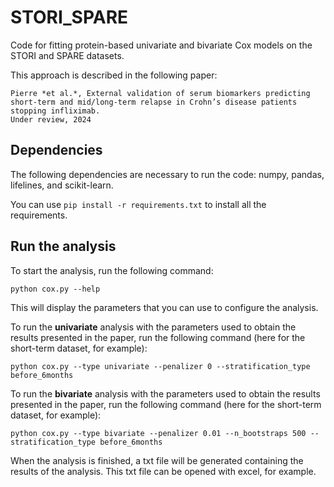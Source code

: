# STORI_SPARE
Code for fitting protein-based univariate and bivariate Cox models on the STORI and SPARE datasets.

This approach is described in the following paper:
```
Pierre *et al.*, External validation of serum biomarkers predicting short-term and mid/long-term relapse in Crohn’s disease patients stopping infliximab.
Under review, 2024
```

## Dependencies
The following dependencies are necessary to run the code: numpy, pandas, lifelines, and scikit-learn.

You can use `pip install -r requirements.txt` to install all the requirements.


## Run the analysis

To start the analysis, run the following command:

```python cox.py --help```

This will display the parameters that you can use to configure the analysis.

To run the **univariate** analysis with the parameters used to obtain the results presented in the paper, run the following command (here for the short-term dataset, for example):

```python cox.py --type univariate --penalizer 0 --stratification_type before_6months```

To run the **bivariate** analysis with the parameters used to obtain the results presented in the paper, run the following command (here for the short-term dataset, for example):

```python cox.py --type bivariate --penalizer 0.01 --n_bootstraps 500 --stratification_type before_6months```

When the analysis is finished, a txt file will be generated containing the results of the analysis. This txt file can be opened with excel, for example.
